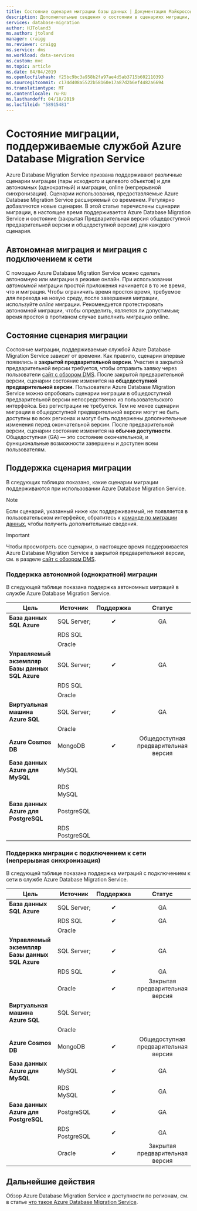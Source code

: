 ```yaml
---
title: Состояние сценария миграции базы данных | Документация Майкрософт
description: Дополнительные сведения о состоянии в сценариях миграции, поддерживаемых Azure Database Migration Service.
services: database-migration
author: HJToland3
ms.author: jtoland
manager: craigg
ms.reviewer: craigg
ms.service: dms
ms.workload: data-services
ms.custom: mvc
ms.topic: article
ms.date: 04/04/2019
ms.openlocfilehash: f25bc9bc3a958b2fa97ae4d5ab3715b602110393
ms.sourcegitcommit: c174d408a5522b58160e17a87d2b6ef4482a6694
ms.translationtype: MT
ms.contentlocale: ru-RU
ms.lasthandoff: 04/18/2019
ms.locfileid: "58915481"
---
```

# <a name="status-of-migration-scenarios-supported-by-azure-database-migration-service"></a>Состояние миграции, поддерживаемые службой Azure Database Migration Service
Azure Database Migration Service призвана поддерживают различные сценарии миграции (пары исходного и целевого объектов) и для автономных (однократный) и миграции, online (непрерывной синхронизации). Сценарии использования, предоставляемые Azure Database Migration Service расширяемый со временем. Регулярно добавляются новые сценарии. В этой статье перечислены сценарии миграции, в настоящее время поддерживается Azure Database Migration Service и состояние (закрытая Предварительная версия общедоступной предварительной версии и общедоступной версии) для каждого сценария.

## <a name="offline-versus-online-migrations"></a>Автономная миграция и миграция с подключением к сети
С помощью Azure Database Migration Service можно сделать автономную или миграции в режиме онлайн. При использовании *автономной* миграции простой приложения начинается в то же время, что и миграция. Чтобы ограничить время простоя время, требуемое для перехода на новую среду, после завершения миграции, используйте *online* миграции. Рекомендуется протестировать автономной миграции, чтобы определить, является ли допустимым; время простоя в противном случае выполнить миграцию online.

## <a name="migration-scenario-status"></a>Состояние сценария миграции
Состояние миграции, поддерживаемые службой Azure Database Migration Service зависит от времени. Как правило, сценарии впервые появились в **закрытой предварительной версии**. Участия в закрытой предварительной версии требуется, чтобы отправить заявку через пользователи [сайт с обзором DMS](https://aka.ms/dms-preview). После закрытой предварительной версии, сценарии состояние изменится на **общедоступной предварительной версии**. Пользователи Azure Database Migration Service можно опробовать сценарии миграции в общедоступной предварительной версии непосредственно из пользовательского интерфейса. Без регистрации не требуется.  Тем не менее сценарии миграции в общедоступной предварительной версии могут не быть доступны во всех регионах и могут быть подвержены дополнительные изменения перед окончательной версии. После предварительной версии, сценарии состояние изменится на **обычно доступности**. Общедоступная (GA) — это состояние окончательной, и функциональные возможности завершены и доступен всем пользователям.

## <a name="migration-scenario-support"></a>Поддержка сценария миграции
В следующих таблицах показано, какие сценарии миграции поддерживаются при использовании Azure Database Migration Service.

> [!NOTE]
> Если сценарий, указанный ниже как поддерживаемый, не появляется в пользовательском интерфейсе, обратитесь к [команде по миграции данных](mailto:datamigrationteam@microsoft.com), чтобы получить дополнительные сведения.

> [!IMPORTANT]
> Чтобы просмотреть все сценарии, в настоящее время поддерживается Azure Database Migration Service в закрытой предварительной версии, см. в разделе [сайт с обзором DMS](https://aka.ms/dms-preview).

### <a name="offline-one-time-migration-support"></a>Поддержка автономной (однократной) миграции
В следующей таблице показана поддержка автономных миграций в службе Azure Database Migration Service.

| Цель  | Источник | Поддержка | Статус |
| ------------- | ------------- |:-------------:|:-------------:|
| **База данных SQL Azure** | SQL Server; | ✔ | GA |
|   | RDS SQL |  |  |
|   | Oracle |  |  |
| **Управляемый экземпляр Базы данных SQL Azure** | SQL Server; | ✔ | GA |
|   | RDS SQL |  |  |
|   | Oracle |  |   |
| **Виртуальная машина Azure SQL** | SQL Server; | ✔ | GA |
|   | Oracle |   |   |
| **Azure Cosmos DB** | MongoDB | ✔ | Общедоступная предварительная версия |
| **База данных Azure для MySQL** | MySQL |   |   |
|   | RDS MySQL |   |   |
| **База данных Azure для PostgreSQL** | PostgreSQL |  |
|  | RDS PostgreSQL |   |   |

### <a name="online-continuous-sync-migration-support"></a>Поддержка миграции с подключением к сети (непрерывная синхронизация)
В следующей таблице показана поддержка миграций с подключением к сети в службе Azure Database Migration Service.

| Цель  | Источник | Поддержка | Статус |
| ------------- | ------------- |:-------------:|:-------------:|
| **База данных SQL Azure** | SQL Server; | ✔ | GA |
|   | RDS SQL | ✔ | GA |
|   | Oracle |  |  |
| **Управляемый экземпляр Базы данных SQL Azure** | SQL Server; | ✔ | GA |
|   | RDS SQL | ✔ | GA |
|   | Oracle | ✔ | Закрытая предварительная версия |
| **Виртуальная машина Azure SQL** | SQL Server; |   |   |
|   | Oracle  |  |  |
| **Azure Cosmos DB** | MongoDB | ✔ | Общедоступная предварительная версия |
| **База данных Azure для MySQL** | MySQL | ✔ | GA |
|   | RDS MySQL | ✔ | GA |
| **База данных Azure для PostgreSQL** | PostgreSQL | ✔ | GA |
|   | RDS PostgreSQL | ✔ | GA |
|   | Oracle | ✔ | Закрытая предварительная версия |

## <a name="next-steps"></a>Дальнейшие действия
Обзор Azure Database Migration Service и доступности по регионам, см. в статье [что такое Azure Database Migration Service](dms-overview.md).
